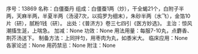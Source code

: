 序号：13869
名称：白僵蚕丹
组成：白僵蚕1两（炒），干全蝎21个，白附子半两，天麻半两，半夏半两（汤浸7次，以捣罗为细末），朱砂半两（水飞），金箔10片（研），腻粉1钱（研）。
出处：《普济方》卷三七四引《医方妙选》。
主治：惊风潮搐生涎，上喘急。
加减：None
功效：None
用法用量：每服7-10丸，点麝香、荆芥汤送下。
制备方法：上同拌匀，用枣肉为丸，如黍米大。
临床应用：None
各家论述：None
用药禁忌：None
附注：None
